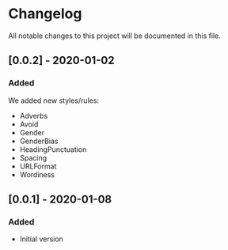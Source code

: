 # Changelog

All notable changes to this project will be documented in this file.

## [0.0.2] - 2020-01-02

### Added

We added new styles/rules:

- Adverbs 
- Avoid
- Gender
- GenderBias
- HeadingPunctuation
- Spacing
- URLFormat
- Wordiness

## [0.0.1] - 2020-01-08

### Added

- Initial version

